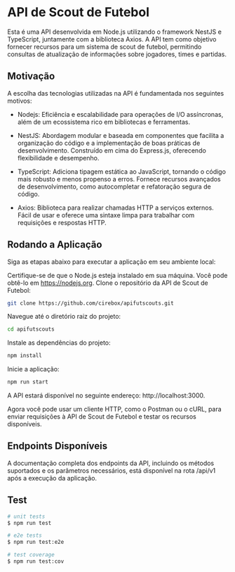 
# API de Scout de Futebol
Esta é uma API desenvolvida em Node.js utilizando o framework NestJS e TypeScript, juntamente com a biblioteca Axios. A API tem como objetivo fornecer recursos para um sistema de scout de futebol, permitindo consultas de atualização de informações sobre jogadores, times e partidas.

## Motivação
A escolha das tecnologias utilizadas na API é fundamentada nos seguintes motivos:

* Nodejs: Eficiência e escalabilidade para operações de I/O assíncronas, além de um ecossistema rico em bibliotecas e ferramentas.

* NestJS: Abordagem modular e baseada em componentes que facilita a organização do código e a implementação de boas práticas de desenvolvimento. Construído em cima do Express.js, oferecendo flexibilidade e desempenho.

* TypeScript: Adiciona tipagem estática ao JavaScript, tornando o código mais robusto e menos propenso a erros. Fornece recursos avançados de desenvolvimento, como autocompletar e refatoração segura de código.

* Axios: Biblioteca para realizar chamadas HTTP a serviços externos. Fácil de usar e oferece uma sintaxe limpa para trabalhar com requisições e respostas HTTP.

## Rodando a Aplicação

Siga as etapas abaixo para executar a aplicação em seu ambiente local:

Certifique-se de que o Node.js esteja instalado em sua máquina. Você pode obtê-lo em https://nodejs.org.
Clone o repositório da API de Scout de Futebol:
```bash
git clone https://github.com/cirebox/apifutscouts.git
```
Navegue até o diretório raiz do projeto:
```bash
cd apifutscouts
```
Instale as dependências do projeto:
```bash
npm install
```
Inicie a aplicação:
```bash
npm run start
```
A API estará disponível no seguinte endereço: http://localhost:3000.

Agora você pode usar um cliente HTTP, como o Postman ou o cURL, para enviar requisições à API de Scout de Futebol e testar os recursos disponíveis.

## Endpoints Disponíveis
A documentação completa dos endpoints da API, incluindo os métodos suportados e os parâmetros necessários, está disponível na rota /api/v1 após a execução da aplicação.

## Test

```bash
# unit tests
$ npm run test

# e2e tests
$ npm run test:e2e

# test coverage
$ npm run test:cov
```